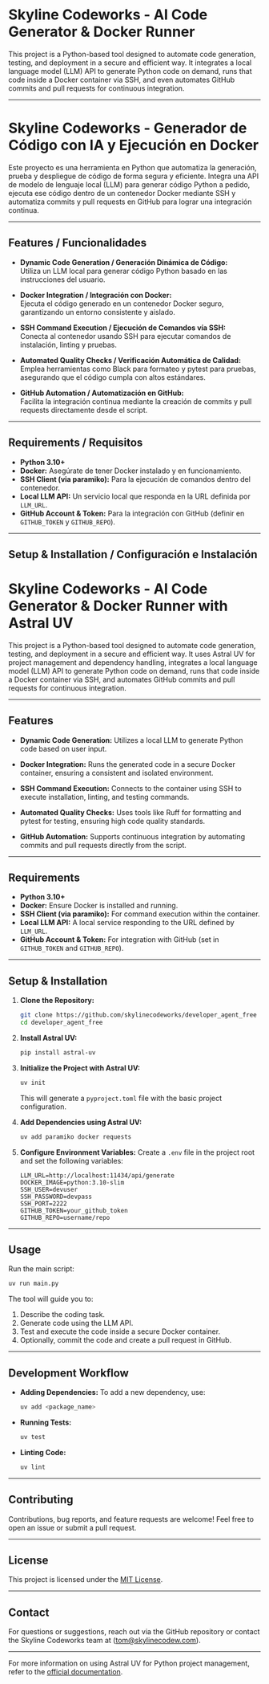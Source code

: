 # Skyline Codeworks - AI Code Generator & Docker Runner

This project is a Python-based tool designed to automate code generation, testing, and deployment in a secure and efficient way. It integrates a local language model (LLM) API to generate Python code on demand, runs that code inside a Docker container via SSH, and even automates GitHub commits and pull requests for continuous integration.

---

# Skyline Codeworks - Generador de Código con IA y Ejecución en Docker

Este proyecto es una herramienta en Python que automatiza la generación, prueba y despliegue de código de forma segura y eficiente. Integra una API de modelo de lenguaje local (LLM) para generar código Python a pedido, ejecuta ese código dentro de un contenedor Docker mediante SSH y automatiza commits y pull requests en GitHub para lograr una integración continua.

---

## Features / Funcionalidades

- **Dynamic Code Generation / Generación Dinámica de Código:**  
  Utiliza un LLM local para generar código Python basado en las instrucciones del usuario.

- **Docker Integration / Integración con Docker:**  
  Ejecuta el código generado en un contenedor Docker seguro, garantizando un entorno consistente y aislado.

- **SSH Command Execution / Ejecución de Comandos vía SSH:**  
  Conecta al contenedor usando SSH para ejecutar comandos de instalación, linting y pruebas.

- **Automated Quality Checks / Verificación Automática de Calidad:**  
  Emplea herramientas como Black para formateo y pytest para pruebas, asegurando que el código cumpla con altos estándares.

- **GitHub Automation / Automatización en GitHub:**  
  Facilita la integración continua mediante la creación de commits y pull requests directamente desde el script.

---

## Requirements / Requisitos

- **Python 3.10+**
- **Docker:** Asegúrate de tener Docker instalado y en funcionamiento.
- **SSH Client (via paramiko):** Para la ejecución de comandos dentro del contenedor.
- **Local LLM API:** Un servicio local que responda en la URL definida por `LLM_URL`.
- **GitHub Account & Token:** Para la integración con GitHub (definir en `GITHUB_TOKEN` y `GITHUB_REPO`).

---

## Setup & Installation / Configuración e Instalación
# Skyline Codeworks - AI Code Generator & Docker Runner with Astral UV

This project is a Python-based tool designed to automate code generation, testing, and deployment in a secure and efficient way. It uses Astral UV for project management and dependency handling, integrates a local language model (LLM) API to generate Python code on demand, runs that code inside a Docker container via SSH, and automates GitHub commits and pull requests for continuous integration.

---

## Features

- **Dynamic Code Generation:**
  Utilizes a local LLM to generate Python code based on user input.

- **Docker Integration:**
  Runs the generated code in a secure Docker container, ensuring a consistent and isolated environment.

- **SSH Command Execution:**
  Connects to the container using SSH to execute installation, linting, and testing commands.

- **Automated Quality Checks:**
  Uses tools like Ruff for formatting and pytest for testing, ensuring high code quality standards.

- **GitHub Automation:**
  Supports continuous integration by automating commits and pull requests directly from the script.

---

## Requirements

- **Python 3.10+**
- **Docker:** Ensure Docker is installed and running.
- **SSH Client (via paramiko):** For command execution within the container.
- **Local LLM API:** A local service responding to the URL defined by `LLM_URL`.
- **GitHub Account & Token:** For integration with GitHub (set in `GITHUB_TOKEN` and `GITHUB_REPO`).

---

## Setup & Installation

1. **Clone the Repository:**
   ```bash
   git clone https://github.com/skylinecodeworks/developer_agent_free
   cd developer_agent_free
   ```

2. **Install Astral UV:**
   ```bash
   pip install astral-uv
   ```

3. **Initialize the Project with Astral UV:**
   ```bash
   uv init
   ```

   This will generate a `pyproject.toml` file with the basic project configuration.

4. **Add Dependencies using Astral UV:**
   ```bash
   uv add paramiko docker requests
   ```

5. **Configure Environment Variables:**
   Create a `.env` file in the project root and set the following variables:

   ```env
   LLM_URL=http://localhost:11434/api/generate
   DOCKER_IMAGE=python:3.10-slim
   SSH_USER=devuser
   SSH_PASSWORD=devpass
   SSH_PORT=2222
   GITHUB_TOKEN=your_github_token
   GITHUB_REPO=username/repo
   ```

---

## Usage

Run the main script:
```bash
uv run main.py
```

The tool will guide you to:
1. Describe the coding task.
2. Generate code using the LLM API.
3. Test and execute the code inside a secure Docker container.
4. Optionally, commit the code and create a pull request in GitHub.

---

## Development Workflow

- **Adding Dependencies:**
  To add a new dependency, use:
  ```bash
  uv add <package_name>
  ```

- **Running Tests:**
  ```bash
  uv test
  ```

- **Linting Code:**
  ```bash
  uv lint
  ```

---

## Contributing

Contributions, bug reports, and feature requests are welcome! Feel free to open an issue or submit a pull request.

---

## License

This project is licensed under the [MIT License](LICENSE).

---

## Contact

For questions or suggestions, reach out via the GitHub repository or contact the Skyline Codeworks team at (tom@skylinecodew.com).

---

For more information on using Astral UV for Python project management, refer to the [official documentation](https://docs.astral.sh/uv/).


